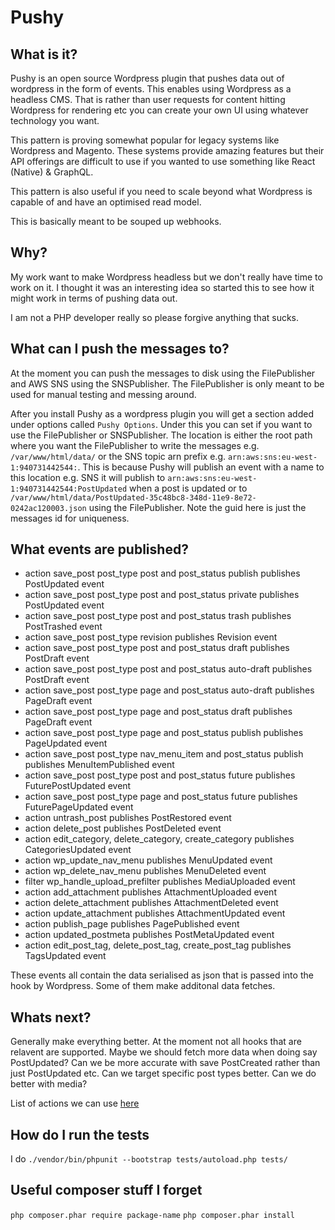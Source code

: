 # Pushy

## What is it?

Pushy is an open source Wordpress plugin that pushes data out of wordpress in the form of events. This enables using Wordpress as a headless CMS. That is rather than user requests for content hitting Wordpress for rendering etc you can create your own UI using whatever technology you want.

This pattern is proving somewhat popular for legacy systems like Wordpress and Magento. These systems provide amazing features but their API offerings are difficult to use if you wanted to use something like React (Native) & GraphQL.

This pattern is also useful if you need to scale beyond what Wordpress is capable of and have an optimised read model.

This is basically meant to be souped up webhooks.

## Why?

My work want to make Wordpress headless but we don't really have time to work on it. I thought it was an interesting idea so started this to see how it might work in terms of pushing data out.

I am not a PHP developer really so please forgive anything that sucks.

## What can I push the messages to?

At the moment you can push the messages to disk using the FilePublisher and AWS SNS using the SNSPublisher. The FilePublisher is only meant to be used for manual testing and messing around.

After you install Pushy as a wordpress plugin you will get a section added under options called `Pushy Options`. Under this you can set if you want to use the FilePublisher or SNSPublisher. The location is either the root path where you want the FilePublisher to write the messages e.g. `/var/www/html/data/` or the SNS topic arn prefix e.g. `arn:aws:sns:eu-west-1:940731442544:`. This is because Pushy will publish an event with a name to this location e.g. SNS it will publish to `arn:aws:sns:eu-west-1:940731442544:PostUpdated` when a post is updated or to `/var/www/html/data/PostUpdated-35c48bc8-348d-11e9-8e72-0242ac120003.json` using the FilePublisher. Note the guid here is just the messages id for uniqueness.

## What events are published?

- action save_post post_type post and post_status publish publishes PostUpdated event
- action save_post post_type post and post_status private publishes PostUpdated event
- action save_post post_type post and post_status trash publishes PostTrashed event
- action save_post post_type revision publishes Revision event
- action save_post post_type post and post_status draft publishes PostDraft event
- action save_post post_type post and post_status auto-draft publishes PostDraft event
- action save_post post_type page and post_status auto-draft publishes PageDraft event
- action save_post post_type page and post_status draft publishes PageDraft event
- action save_post post_type page and post_status publish publishes PageUpdated event
- action save_post post_type nav_menu_item and post_status publish publishes MenuItemPublished event
- action save_post post_type post and post_status future publishes FuturePostUpdated event
- action save_post post_type page and post_status future publishes FuturePageUpdated event
- action untrash_post publishes PostRestored event
- action delete_post publishes PostDeleted event
- action edit_category, delete_category, create_category publishes CategoriesUpdated event
- action wp_update_nav_menu publishes MenuUpdated event
- action wp_delete_nav_menu publishes MenuDeleted event
- filter wp_handle_upload_prefilter publishes MediaUploaded event
- action add_attachment publishes AttachmentUploaded event
- action delete_attachment publishes AttachmentDeleted event
- action update_attachment publishes AttachmentUpdated event
- action publish_page publishes PagePublished event
- action updated_postmeta publishes PostMetaUpdated event
- action edit_post_tag, delete_post_tag, create_post_tag publishes TagsUpdated event

These events all contain the data serialised as json that is passed into the hook by Wordpress. Some of them make additonal data fetches.

## Whats next?

Generally make everything better. At the moment not all hooks that are relavent are supported. Maybe we should fetch more data when doing say PostUpdated? Can we be more accurate with save PostCreated rather than just PostUpdated etc. Can we target specific post types better. Can we do better with media?

List of actions we can use [here](https://adambrown.info/p/wp_hooks/hook/actions)

## How do I run the tests

I do `./vendor/bin/phpunit --bootstrap tests/autoload.php tests/`

## Useful composer stuff I forget

`php composer.phar require package-name`
`php composer.phar install`